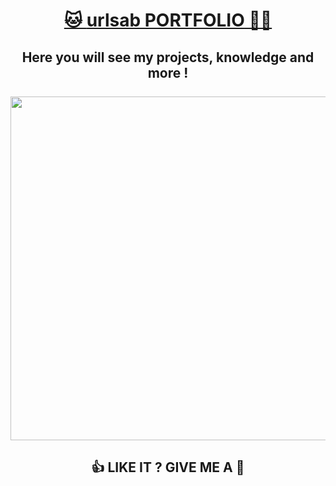 <h1 align="center"><a href="https://portfolio-lyart-five-82.vercel.app/">🐱 <ins>urlsab PORTFOLIO</ins> 👨‍💻</a></h1>

<h2 align="center">Here you will see my projects, knowledge and more !
<br />
<br />
<img width="550" heigth="350" src="https://github.com/urlsab/portfolio/assets/77020927/4f58a0f4-dcbd-4e34-ba01-e8fa5e8dab95" />

</h2>

<h2 align="center">👍 LIKE IT ? GIVE ME A 🌟</h2>
